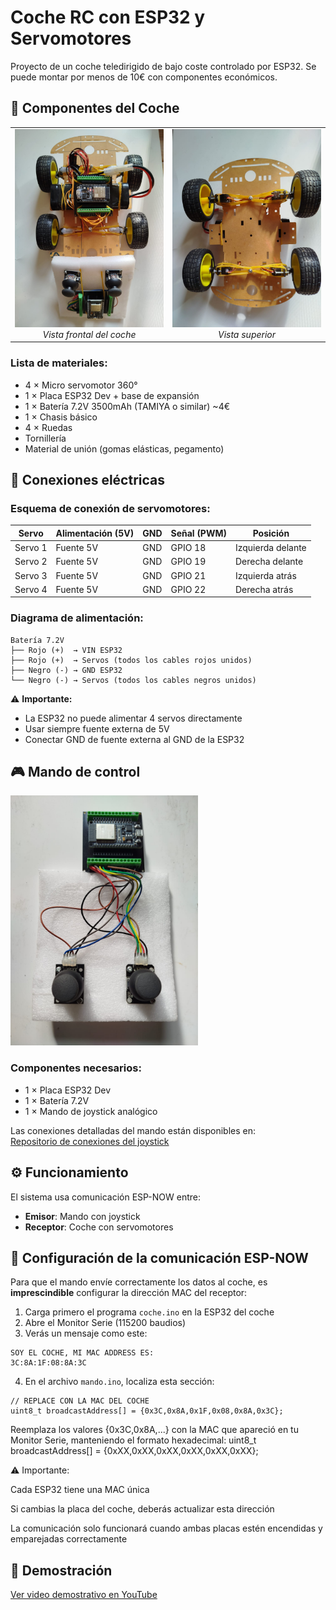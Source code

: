 # Coche RC con ESP32 y Servomotores

Proyecto de un coche teledirigido de bajo coste controlado por ESP32. Se puede montar por menos de 10€ con componentes económicos.

## 🚗 Componentes del Coche

<table>
  <tr>
    <td align="center" width="50%">
      <img src="img/coche1.jpg" width="300">
      <br><em>Vista frontal del coche</em>
    </td>
    <td align="center" width="50%">
      <img src="img/coche2.jpg" width="300">
      <br><em>Vista superior</em>
    </td>
  </tr>
</table>

### Lista de materiales:
- 4 × Micro servomotor 360°
- 1 × Placa ESP32 Dev + base de expansión
- 1 × Batería 7.2V 3500mAh (TAMIYA o similar) ~4€
- 1 × Chasis básico
- 4 × Ruedas
- Tornillería
- Material de unión (gomas elásticas, pegamento)

## 🔌 Conexiones eléctricas

### Esquema de conexión de servomotores:

| Servo  | Alimentación (5V) | GND  | Señal (PWM) | Posición        |
|--------|------------------|------|-------------|-----------------|
| Servo 1| Fuente 5V        | GND  | GPIO 18     | Izquierda delante |
| Servo 2| Fuente 5V        | GND  | GPIO 19     | Derecha delante  |
| Servo 3| Fuente 5V        | GND  | GPIO 21     | Izquierda atrás  |
| Servo 4| Fuente 5V        | GND  | GPIO 22     | Derecha atrás    |

### Diagrama de alimentación:
```
Batería 7.2V
├── Rojo (+)  → VIN ESP32
├── Rojo (+)  → Servos (todos los cables rojos unidos)
├── Negro (-) → GND ESP32
└── Negro (-) → Servos (todos los cables negros unidos)
```
⚠️ **Importante:**
- La ESP32 no puede alimentar 4 servos directamente
- Usar siempre fuente externa de 5V
- Conectar GND de fuente externa al GND de la ESP32

## 🎮 Mando de control

 <img src="img/coche4.jpg" width="300">

### Componentes necesarios:
- 1 × Placa ESP32 Dev
- 1 × Batería 7.2V
- 1 × Mando de joystick analógico

Las conexiones detalladas del mando están disponibles en:  
[Repositorio de conexiones del joystick](https://github.com/portab76/ESP32/tree/main/joysticks/joy_calibration)

## ⚙️ Funcionamiento

El sistema usa comunicación ESP-NOW entre:
- **Emisor**: Mando con joystick
- **Receptor**: Coche con servomotores

## 🔄 Configuración de la comunicación ESP-NOW

Para que el mando envíe correctamente los datos al coche, es **imprescindible** configurar la dirección MAC del receptor:

1. Carga primero el programa `coche.ino` en la ESP32 del coche
2. Abre el Monitor Serie (115200 baudios)
3. Verás un mensaje como este:

```
SOY EL COCHE, MI MAC ADDRESS ES:
3C:8A:1F:08:8A:3C
```

4. En el archivo `mando.ino`, localiza esta sección:

```
// REPLACE CON LA MAC DEL COCHE
uint8_t broadcastAddress[] = {0x3C,0x8A,0x1F,0x08,0x8A,0x3C};
```
Reemplaza los valores {0x3C,0x8A,...} con la MAC que apareció en tu Monitor Serie, manteniendo el formato hexadecimal:
uint8_t broadcastAddress[] = {0xXX,0xXX,0xXX,0xXX,0xXX,0xXX}; 

⚠️ Importante:

Cada ESP32 tiene una MAC única

Si cambias la placa del coche, deberás actualizar esta dirección

La comunicación solo funcionará cuando ambas placas estén encendidas y emparejadas correctamente

## 🎥 Demostración

[Ver video demostrativo en YouTube](https://youtu.be/tqV3hXHW25Q?si=PDJ2eKnVYRg4dnkk)
